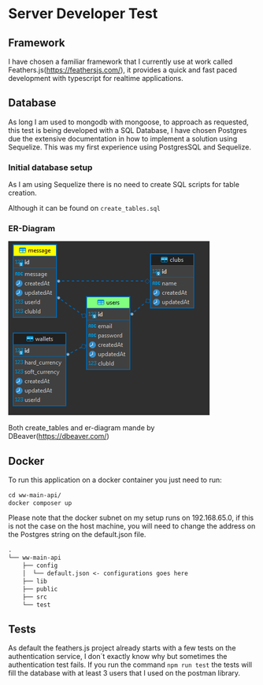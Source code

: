 <!-- @import "[TOC]" {cmd="toc" depthFrom=1 depthTo=6 orderedList=false} -->
# Server Developer Test
## Framework
I have chosen a familiar framework that I currently use at work called Feathers.js(https://feathersjs.com/), it provides a quick and fast paced development with typescript for realtime applications.
## Database
As long I am used to mongodb with mongoose, to approach as requested, this test is being developed with a SQL Database, I have chosen Postgres due the extensive documentation in how to implement a solution using Sequelize.
This was my first experience using PostgresSQL and Sequelize.
### Initial database setup
As I am using Sequelize there is no need to create SQL scripts for table creation. 

Although it can be found on ```create_tables.sql```
### ER-Diagram
![er-diagram](/er-diagram.png "ER-Diagram")

Both create_tables and er-diagram mande by DBeaver(https://dbeaver.com/)
## Docker
To run this application on a docker container you just need to run: 
```
cd ww-main-api/
docker composer up
```
Please note that the docker subnet on my setup runs on 192.168.65.0, if this is not the case on the host machine, you will need to change the address on the Postgres string on the default.json file.
```
.
└── ww-main-api
    ├── config
    │  └── default.json <- configurations goes here
    ├── lib
    ├── public
    ├── src
    └── test
```
## Tests
As default the feathers.js project already starts with a few tests on the authentication service, I don´t exactly know why but sometimes the authentication test fails.
If you run the command ```npm run test``` the tests will fill the database with at least 3 users that I used on the postman library.
